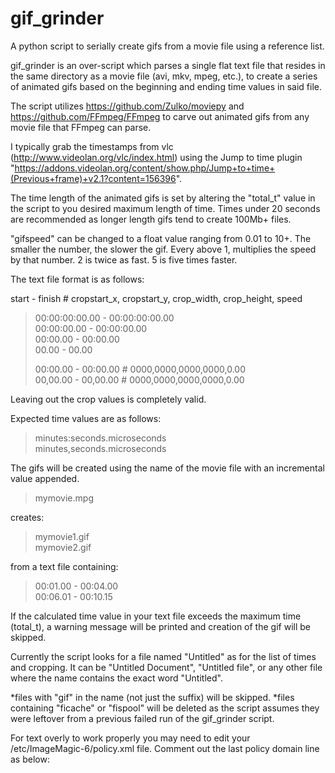 # gif_grinder
A python script to serially create gifs from a movie file using a reference list.

gif_grinder is an over-script which parses a single flat text file that resides in the same directory as a movie file (avi, mkv, mpeg, etc.), to create a series of animated gifs based on the beginning and ending time values in said file.

The script utilizes https://github.com/Zulko/moviepy and https://github.com/FFmpeg/FFmpeg to carve out animated gifs from any movie file that FFmpeg can parse.

I typically grab the timestamps from vlc (http://www.videolan.org/vlc/index.html) using the Jump to time plugin "https://addons.videolan.org/content/show.php/Jump+to+time+(Previous+frame)+v2.1?content=156396".

The time length of the animated gifs is set by altering the "total_t" value in the script to you desired maximum length of time.  Times under 20 seconds are recommended as longer length gifs tend to create 100Mb+ files.

"gifspeed" can be changed to a float value ranging from 0.01 to 10+.  The smaller the number, the slower the gif.  Every above 1, multiplies the speed by that number.  2 is twice as fast. 5 is five times faster.

The text file format is as follows:

start - finish # cropstart_x, cropstart_y, crop_width, crop_height, speed
> 00:00:00:00.00 - 00:00:00:00.00<br>
> 00:00:00.00 - 00:00:00.00<br>
> 00:00.00 - 00:00.00<br>
> 00.00 - 00.00<br>
>
> 00:00.00 - 00:00.00 # 0000,0000,0000,0000,0.00<br>
> 00,00.00 - 00,00.00 # 0000,0000,0000,0000,0.00<br>

Leaving out the crop values is completely valid.

Expected time values are as follows:

> minutes:seconds.microseconds<br>
> minutes,seconds.microseconds

The gifs will be created using the name of the movie file with an incremental value appended.

> mymovie.mpg

creates:

> mymovie1.gif<br>
> mymovie2.gif

from a text file containing:

> 00:01.00 - 00:04.00<br>
> 00:06.01 - 00:10.15

If the calculated time value in your text file exceeds the maximum time (total_t), a warning message will be printed and creation of the gif will be skipped.

Currently the script looks for a file named "Untitled" as for the list of times and cropping.  It can be "Untitled Document", "Untitled file", or any other file where the name contains the exact word "Untitled".


*files with "gif" in the name (not just the suffix) will be skipped.
*files containing "ficache" or "fispool" will be deleted as the script assumes they were leftover from a previous failed run of the gif_grinder script.

For text overly to work properly you may need to edit your /etc/ImageMagic-6/policy.xml file.  Comment out the last policy domain line as below:

<!-- <policy domain="path" rights="none" pattern="@*" /> -->

